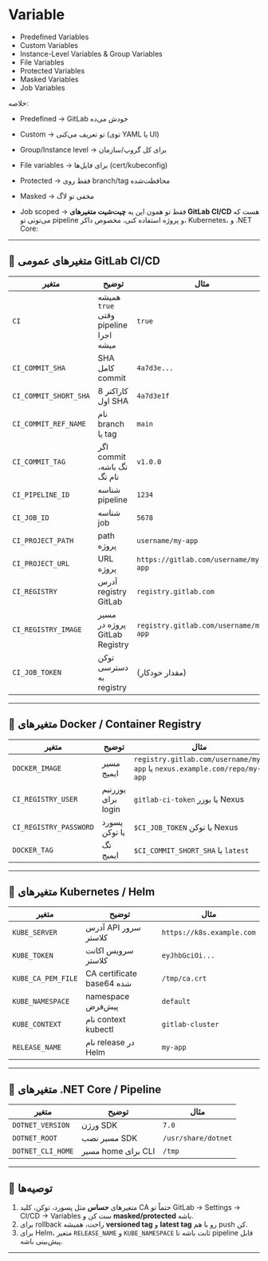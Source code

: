 # Variable
- Predefined Variables
- Custom Variables
- Instance-Level Variables & Group Variables
- File Variables
- Protected Variables
- Masked Variables
- Job Variables

خلاصه:

- Predefined → GitLab خودش می‌ده

- Custom → تو تعریف می‌کنی (توی YAML یا UI)

- Group/Instance level → برای کل گروپ/سازمان

- File variables → برای فایل‌ها (cert/kubeconfig)

- Protected → فقط روی branch/tag محافظت‌شده

- Masked → مخفی تو لاگ

- Job scoped → فقط تو همون 
این یه **چیت‌شیت متغیرهای GitLab CI/CD** هست که می‌تونی تو pipeline و پروژه استفاده کنی، مخصوص داکر، Kubernetes، و .NET Core:

---

## 🔹 متغیرهای عمومی GitLab CI/CD

| متغیر                 | توضیح                                | مثال                                  |
| --------------------- | ------------------------------------ | ------------------------------------- |
| `CI`                  | همیشه `true` وقتی pipeline اجرا میشه | `true`                                |
| `CI_COMMIT_SHA`       | SHA کامل commit                      | `4a7d3e...`                           |
| `CI_COMMIT_SHORT_SHA` | 8 کاراکتر اول SHA                    | `4a7d3e1f`                            |
| `CI_COMMIT_REF_NAME`  | نام branch یا tag                    | `main`                                |
| `CI_COMMIT_TAG`       | اگر commit تگ باشه، نام تگ           | `v1.0.0`                              |
| `CI_PIPELINE_ID`      | شناسه pipeline                       | `1234`                                |
| `CI_JOB_ID`           | شناسه job                            | `5678`                                |
| `CI_PROJECT_PATH`     | path پروژه                           | `username/my-app`                     |
| `CI_PROJECT_URL`      | URL پروژه                            | `https://gitlab.com/username/my-app`  |
| `CI_REGISTRY`         | آدرس registry GitLab                 | `registry.gitlab.com`                 |
| `CI_REGISTRY_IMAGE`   | مسیر پروژه در GitLab Registry        | `registry.gitlab.com/username/my-app` |
| `CI_JOB_TOKEN`        | توکن دسترسی به registry              | (مقدار خودکار)                        |

---

## 🔹 متغیرهای Docker / Container Registry

| متغیر                  | توضیح              | مثال                                                                     |
| ---------------------- | ------------------ | ------------------------------------------------------------------------ |
| `DOCKER_IMAGE`         | مسیر ایمیج         | `registry.gitlab.com/username/my-app` یا `nexus.example.com/repo/my-app` |
| `CI_REGISTRY_USER`     | یوزرنیم برای login | `gitlab-ci-token` یا یوزر Nexus                                          |
| `CI_REGISTRY_PASSWORD` | پسورد یا توکن      | `$CI_JOB_TOKEN` یا توکن Nexus                                            |
| `DOCKER_TAG`           | تگ ایمیج           | `$CI_COMMIT_SHORT_SHA` یا `latest`                                       |

---

## 🔹 متغیرهای Kubernetes / Helm

| متغیر              | توضیح                     | مثال                      |
| ------------------ | ------------------------- | ------------------------- |
| `KUBE_SERVER`      | آدرس API سرور کلاستر      | `https://k8s.example.com` |
| `KUBE_TOKEN`       | سرویس اکانت کلاستر        | `eyJhbGciOi...`           |
| `KUBE_CA_PEM_FILE` | CA certificate base64 شده | `/tmp/ca.crt`             |
| `KUBE_NAMESPACE`   | namespace پیش‌فرض         | `default`                 |
| `KUBE_CONTEXT`     | نام context kubectl       | `gitlab-cluster`          |
| `RELEASE_NAME`     | نام release در Helm       | `my-app`                  |

---

## 🔹 متغیرهای .NET Core / Pipeline

| متغیر             | توضیح              | مثال                |
| ----------------- | ------------------ | ------------------- |
| `DOTNET_VERSION`  | ورژن SDK           | `7.0`               |
| `DOTNET_ROOT`     | مسیر نصب SDK       | `/usr/share/dotnet` |
| `DOTNET_CLI_HOME` | مسیر home برای CLI | `/tmp`              |

---

## 🔹 توصیه‌ها

1. متغیرهای **حساس** مثل پسورد، توکن، کلید CA حتماً تو GitLab → Settings → CI/CD → Variables ست کن و **masked/protected** باشه.
2. برای rollback راحت، همیشه **versioned tag** و **latest tag** رو با هم push کن.
3. برای Helm، متغیر `RELEASE_NAME` و `KUBE_NAMESPACE` ثابت باشه تا pipeline قابل پیش‌بینی باشه.

---

